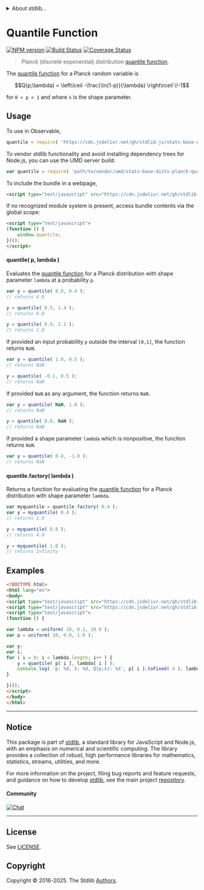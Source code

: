 <!--

@license Apache-2.0

Copyright (c) 2025 The Stdlib Authors.

Licensed under the Apache License, Version 2.0 (the "License");
you may not use this file except in compliance with the License.
You may obtain a copy of the License at

   http://www.apache.org/licenses/LICENSE-2.0

Unless required by applicable law or agreed to in writing, software
distributed under the License is distributed on an "AS IS" BASIS,
WITHOUT WARRANTIES OR CONDITIONS OF ANY KIND, either express or implied.
See the License for the specific language governing permissions and
limitations under the License.

-->


<details>
  <summary>
    About stdlib...
  </summary>
  <p>We believe in a future in which the web is a preferred environment for numerical computation. To help realize this future, we've built stdlib. stdlib is a standard library, with an emphasis on numerical and scientific computation, written in JavaScript (and C) for execution in browsers and in Node.js.</p>
  <p>The library is fully decomposable, being architected in such a way that you can swap out and mix and match APIs and functionality to cater to your exact preferences and use cases.</p>
  <p>When you use stdlib, you can be absolutely certain that you are using the most thorough, rigorous, well-written, studied, documented, tested, measured, and high-quality code out there.</p>
  <p>To join us in bringing numerical computing to the web, get started by checking us out on <a href="https://github.com/stdlib-js/stdlib">GitHub</a>, and please consider <a href="https://opencollective.com/stdlib">financially supporting stdlib</a>. We greatly appreciate your continued support!</p>
</details>

# Quantile Function

[![NPM version][npm-image]][npm-url] [![Build Status][test-image]][test-url] [![Coverage Status][coverage-image]][coverage-url] <!-- [![dependencies][dependencies-image]][dependencies-url] -->

> Planck (discrete exponential) distribution [quantile function][quantile-function].

<section class="intro">

The [quantile function][quantile-function] for a Planck random variable is

<!-- <equation class="equation" label="eq:planck_quantile_function" align="center" raw="Q(p;\lambda) = \left\lceil -\frac{\ln(1-p)}{\lambda} - 1 \right\rceil" alt="Quantile function for a Planck distribution."> -->

```math
Q(p;\lambda) = \left\lceil -\frac{\ln(1-p)}{\lambda} \right\rceil \!-1
```

<!-- </equation> -->

for `0 < p < 1` and where `λ` is the shape parameter.

</section>

<!-- /.intro -->



<section class="usage">

## Usage

To use in Observable,

```javascript
quantile = require( 'https://cdn.jsdelivr.net/gh/stdlib-js/stats-base-dists-planck-quantile@umd/browser.js' )
```

To vendor stdlib functionality and avoid installing dependency trees for Node.js, you can use the UMD server build:

```javascript
var quantile = require( 'path/to/vendor/umd/stats-base-dists-planck-quantile/index.js' )
```

To include the bundle in a webpage,

```html
<script type="text/javascript" src="https://cdn.jsdelivr.net/gh/stdlib-js/stats-base-dists-planck-quantile@umd/browser.js"></script>
```

If no recognized module system is present, access bundle contents via the global scope:

```html
<script type="text/javascript">
(function () {
    window.quantile;
})();
</script>
```

#### quantile( p, lambda )

Evaluates the [quantile function][quantile-function] for a Planck distribution with shape parameter `lambda` at a probability `p`.

```javascript
var y = quantile( 0.8, 0.4 );
// returns 4.0

y = quantile( 0.5, 1.4 );
// returns 0.0

y = quantile( 0.9, 2.1 );
// returns 1.0
```

If provided an input probability `p` outside the interval `[0,1]`, the function returns `NaN`.

```javascript
var y = quantile( 1.9, 0.5 );
// returns NaN

y = quantile( -0.1, 0.5 );
// returns NaN
```

If provided `NaN` as any argument, the function returns `NaN`.

```javascript
var y = quantile( NaN, 1.0 );
// returns NaN

y = quantile( 0.0, NaN );
// returns NaN
```

If provided a shape parameter `lambda` which is nonpositive, the function returns `NaN`.

```javascript
var y = quantile( 0.4, -1.0 );
// returns NaN
```

#### quantile.factory( lambda )

Returns a function for evaluating the [quantile function][quantile-function] for a Planck distribution with shape parameter `lambda`.

```javascript
var myquantile = quantile.factory( 0.4 );
var y = myquantile( 0.4 );
// returns 1.0

y = myquantile( 0.8 );
// returns 4.0

y = myquantile( 1.0 );
// returns Infinity
```

</section>

<!-- /.usage -->

<section class="examples">

## Examples

<!-- eslint no-undef: "error" -->

```html
<!DOCTYPE html>
<html lang="en">
<body>
<script type="text/javascript" src="https://cdn.jsdelivr.net/gh/stdlib-js/random-array-uniform@umd/browser.js"></script>
<script type="text/javascript" src="https://cdn.jsdelivr.net/gh/stdlib-js/stats-base-dists-planck-quantile@umd/browser.js"></script>
<script type="text/javascript">
(function () {

var lambda = uniform( 10, 0.1, 10.0 );
var p = uniform( 10, 0.0, 1.0 );

var y;
var i;
for ( i = 0; i < lambda.length; i++ ) {
    y = quantile( p[ i ], lambda[ i ] );
    console.log( 'p: %d, λ: %d, Q(p;λ): %d', p[ i ].toFixed( 4 ), lambda[ i ].toFixed( 4 ), y.toFixed( 4 ) );
}

})();
</script>
</body>
</html>
```

</section>

<!-- /.examples -->

<!-- C interface documentation. -->



<!-- Section for related `stdlib` packages. Do not manually edit this section, as it is automatically populated. -->

<section class="related">

</section>

<!-- /.related -->

<!-- Section for all links. Make sure to keep an empty line after the `section` element and another before the `/section` close. -->


<section class="main-repo" >

* * *

## Notice

This package is part of [stdlib][stdlib], a standard library for JavaScript and Node.js, with an emphasis on numerical and scientific computing. The library provides a collection of robust, high performance libraries for mathematics, statistics, streams, utilities, and more.

For more information on the project, filing bug reports and feature requests, and guidance on how to develop [stdlib][stdlib], see the main project [repository][stdlib].

#### Community

[![Chat][chat-image]][chat-url]

---

## License

See [LICENSE][stdlib-license].


## Copyright

Copyright &copy; 2016-2025. The Stdlib [Authors][stdlib-authors].

</section>

<!-- /.stdlib -->

<!-- Section for all links. Make sure to keep an empty line after the `section` element and another before the `/section` close. -->

<section class="links">

[npm-image]: http://img.shields.io/npm/v/@stdlib/stats-base-dists-planck-quantile.svg
[npm-url]: https://npmjs.org/package/@stdlib/stats-base-dists-planck-quantile

[test-image]: https://github.com/stdlib-js/stats-base-dists-planck-quantile/actions/workflows/test.yml/badge.svg?branch=main
[test-url]: https://github.com/stdlib-js/stats-base-dists-planck-quantile/actions/workflows/test.yml?query=branch:main

[coverage-image]: https://img.shields.io/codecov/c/github/stdlib-js/stats-base-dists-planck-quantile/main.svg
[coverage-url]: https://codecov.io/github/stdlib-js/stats-base-dists-planck-quantile?branch=main

<!--

[dependencies-image]: https://img.shields.io/david/stdlib-js/stats-base-dists-planck-quantile.svg
[dependencies-url]: https://david-dm.org/stdlib-js/stats-base-dists-planck-quantile/main

-->

[chat-image]: https://img.shields.io/gitter/room/stdlib-js/stdlib.svg
[chat-url]: https://app.gitter.im/#/room/#stdlib-js_stdlib:gitter.im

[stdlib]: https://github.com/stdlib-js/stdlib

[stdlib-authors]: https://github.com/stdlib-js/stdlib/graphs/contributors

[umd]: https://github.com/umdjs/umd
[es-module]: https://developer.mozilla.org/en-US/docs/Web/JavaScript/Guide/Modules

[deno-url]: https://github.com/stdlib-js/stats-base-dists-planck-quantile/tree/deno
[deno-readme]: https://github.com/stdlib-js/stats-base-dists-planck-quantile/blob/deno/README.md
[umd-url]: https://github.com/stdlib-js/stats-base-dists-planck-quantile/tree/umd
[umd-readme]: https://github.com/stdlib-js/stats-base-dists-planck-quantile/blob/umd/README.md
[esm-url]: https://github.com/stdlib-js/stats-base-dists-planck-quantile/tree/esm
[esm-readme]: https://github.com/stdlib-js/stats-base-dists-planck-quantile/blob/esm/README.md
[branches-url]: https://github.com/stdlib-js/stats-base-dists-planck-quantile/blob/main/branches.md

[stdlib-license]: https://raw.githubusercontent.com/stdlib-js/stats-base-dists-planck-quantile/main/LICENSE

[quantile-function]: https://en.wikipedia.org/wiki/Quantile_function

</section>

<!-- /.links -->
